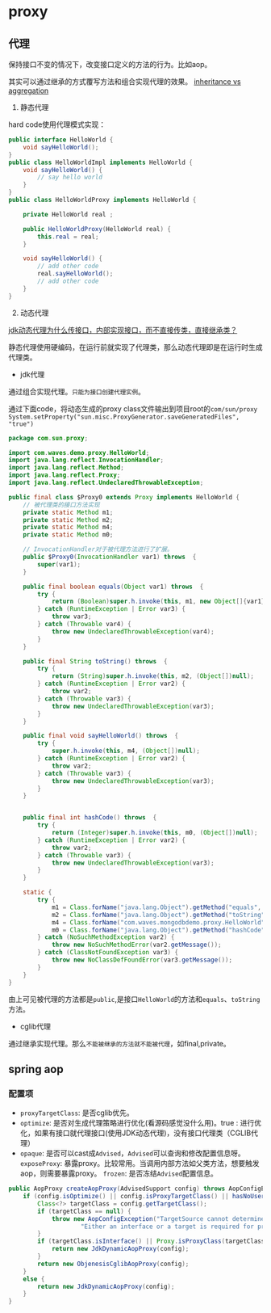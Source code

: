# proxy


## 代理

保持接口不变的情况下，改变接口定义的方法的行为。比如aop。

其实可以通过继承的方式覆写方法和组合实现代理的效果。
[inheritance vs aggregation](https://stackoverflow.com/questions/269496/inheritance-vs-aggregation)

1. 静态代理

hard code使用代理模式实现：

```java
public interface HelloWorld {
    void sayHelloWorld();
}
public class HelloWorldImpl implements HelloWorld {
    void sayHelloWorld() {
        // say hello world
    }
}
public class HelloWorldProxy implements HelloWorld {

    private HelloWorld real ;

    public HelloWorldProxy(HelloWorld real) {
        this.real = real;
    }

    void sayHelloWorld() {
        // add other code
        real.sayHelloWorld();
        // add other code 
    }
}
```

2. 动态代理

[jdk动态代理为什么传接口，内部实现接口，而不直接传类，直接继承类？](https://www.zhihu.com/question/264948554)

静态代理使用硬编码，在运行前就实现了代理类，那么动态代理即是在运行时生成代理类。

* jdk代理

通过组合实现代理。`只能为接口创建代理实例`。 

通过下面code，将动态生成的proxy class文件输出到项目root的`com/sun/proxy`
`System.setProperty("sun.misc.ProxyGenerator.saveGeneratedFiles", "true")`


~~~java
package com.sun.proxy;

import com.waves.demo.proxy.HelloWorld;
import java.lang.reflect.InvocationHandler;
import java.lang.reflect.Method;
import java.lang.reflect.Proxy;
import java.lang.reflect.UndeclaredThrowableException;

public final class $Proxy0 extends Proxy implements HelloWorld {
    // 被代理类的接口方法实现
    private static Method m1;
    private static Method m2;
    private static Method m4;
    private static Method m0;

    // InvocationHandler对于被代理方法进行了扩展。
    public $Proxy0(InvocationHandler var1) throws  {
        super(var1);
    }

    public final boolean equals(Object var1) throws  {
        try {
            return (Boolean)super.h.invoke(this, m1, new Object[]{var1});
        } catch (RuntimeException | Error var3) {
            throw var3;
        } catch (Throwable var4) {
            throw new UndeclaredThrowableException(var4);
        }
    }

    public final String toString() throws  {
        try {
            return (String)super.h.invoke(this, m2, (Object[])null);
        } catch (RuntimeException | Error var2) {
            throw var2;
        } catch (Throwable var3) {
            throw new UndeclaredThrowableException(var3);
        }
    }

    public final void sayHelloWorld() throws  {
        try {
            super.h.invoke(this, m4, (Object[])null);
        } catch (RuntimeException | Error var2) {
            throw var2;
        } catch (Throwable var3) {
            throw new UndeclaredThrowableException(var3);
        }
    }


    public final int hashCode() throws  {
        try {
            return (Integer)super.h.invoke(this, m0, (Object[])null);
        } catch (RuntimeException | Error var2) {
            throw var2;
        } catch (Throwable var3) {
            throw new UndeclaredThrowableException(var3);
        }
    }

    static {
        try {
            m1 = Class.forName("java.lang.Object").getMethod("equals", Class.forName("java.lang.Object"));
            m2 = Class.forName("java.lang.Object").getMethod("toString");
            m4 = Class.forName("com.waves.mongodbdemo.proxy.HelloWorld").getMethod("sayHelloWorld");
            m0 = Class.forName("java.lang.Object").getMethod("hashCode");
        } catch (NoSuchMethodException var2) {
            throw new NoSuchMethodError(var2.getMessage());
        } catch (ClassNotFoundException var3) {
            throw new NoClassDefFoundError(var3.getMessage());
        }
    }
}

~~~

由上可见被代理的方法都是`public`,是接口`HelloWorld`的方法和`equals`、`toString`方法。


* cglib代理

通过继承实现代理。那么`不能被继承的方法就不能被代理`，如final,private。



## spring aop

### 配置项

* `proxyTargetClass`: 是否cglib优先。
* `optimize`: 是否对生成代理策略进行优化(看源码感觉没什么用)。true :  进行优化，如果有接口就代理接口(使用JDK动态代理)，没有接口代理类（CGLIB代理）
* `opaque`: 是否可以cast成`Advised`，`Advised`可以查询和修改配置信息呀。
`exposeProxy`: 暴露proxy。比较常用。当调用内部方法如父类方法，想要触发aop，则需要暴露proxy。
`frozen`: 是否冻结`Advised`配置信息。

~~~java
public AopProxy createAopProxy(AdvisedSupport config) throws AopConfigException {
    if (config.isOptimize() || config.isProxyTargetClass() || hasNoUserSuppliedProxyInterfaces(config)) {
        Class<?> targetClass = config.getTargetClass();
        if (targetClass == null) {
            throw new AopConfigException("TargetSource cannot determine target class: " +
                    "Either an interface or a target is required for proxy creation.");
        }
        if (targetClass.isInterface() || Proxy.isProxyClass(targetClass)) {
            return new JdkDynamicAopProxy(config);
        }
        return new ObjenesisCglibAopProxy(config);
    }
    else {
        return new JdkDynamicAopProxy(config);
    }
}
~~~


